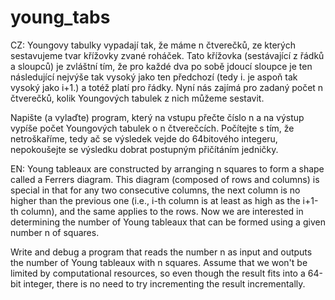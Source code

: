 # young_tabs
CZ:
Youngovy tabulky vypadají tak, že máme n čtverečků, ze kterých sestavujeme tvar křížovky zvané roháček. Tato křížovka (sestávající z řádků a sloupců) je zvláštní tím, že pro každé dva po sobě jdoucí sloupce je ten následující nejvýše tak vysoký jako ten předchozí (tedy i. je aspoň tak vysoký jako i+1.) a totéž platí pro řádky. Nyní nás zajímá pro zadaný počet n čtverečků, kolik Youngových tabulek z nich můžeme sestavit.
 
 Napište (a vylaďte) program, který na vstupu přečte číslo n a na výstup vypíše počet Youngových tabulek o n čtverečcích. Počítejte s tím, že netroškaříme, tedy ač se výsledek vejde do 64bitového integeru, nepokoušejte se výsledku dobrat postupným přičítáním jedničky.

 EN:
 Young tableaux are constructed by arranging n squares to form a shape called a Ferrers diagram. This diagram (composed of rows and columns) is special in that for any two consecutive columns, the next column is no higher than the previous one (i.e., i-th column is at least as high as the i+1-th column), and the same applies to the rows. Now we are interested in determining the number of Young tableaux that can be formed using a given number n of squares.

Write and debug a program that reads the number n as input and outputs the number of Young tableaux with n squares. Assume that we won't be limited by computational resources, so even though the result fits into a 64-bit integer, there is no need to try incrementing the result incrementally.
